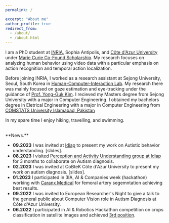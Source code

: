 ```yaml
---
permalink: /

excerpt: "About me"
author_profile: true
redirect_from: 
  - /about/
  - /about.html
---
```


I am a PhD student at [INRIA](https://www.inria.fr/fr/centre-inria-universite-cote-azur), Sophia Antipolis, and [Côte d'Azur University](https://univ-cotedazur.eu/) under [Marie Curie Co-Found Scholarship](https://univ-cotedazur.eu/boosturcareer/meet-the-fellows). My research focuses on analyzing human behavior using video data with a particular emphasis on action recognition and temporal action localization. 

Before joining INRIA, I worked as a research assistant at Sejong University, Seoul, South Korea in [Human-Computer-Interaction Lab](http://203.250.148.104/about_us.php). My research there was mainly focused on gaze estimation and eye-tracking under the guidance of [Prof. Yong-Guk Kim](http://home.sejong.ac.kr/~ykim/). I recieved my Masters degree from Sejong University with a major in Computer Engineering. 
I obtained my bachelors degree in Eletrical Engineering with a major in Computer Engineering from [COMSTATS University Islamabad, Pakistan](https://cuiwah.edu.pk/)

In my spare time I enjoy hiking, travelling, and swimming.

<br/>
**News.**

* __09.2023__ I was invited at [Idiap](https://www.idiap.ch/en/) to present my work on Autistic behavior understanding. [slides].
* __08.2023__ I visited [Perception and Activity Understanding group at Idiap](https://www.idiap.ch/~odobez/) for 3 months to collaborate on Autism diagnosis. 
* __02.2023__ I was invited at CoBteK Côte d'Azur University to present my work on autism diagnosis. [slides].
* __01.2023__ I participated in 3IA, AI & Companies week (hackathon) working with [Caranx Medical](https://caranx-medical.com/) for femoral artery segemntation achieving best results.
* __09.2022__ I was invited to European Researcher's Night to give a talk to the general public about Computer Vision role in Autism Diagnosis at Côte d'Azur University.
* __06.2022__ I participated in AI & Robotics Hackathon competition on crops classification in satellite images and achieved [3rd position](https://drive.google.com/file/d/1exq43RJzjnz75pamZ6xgrGThWzZJcuCZ/view?usp=sharing).